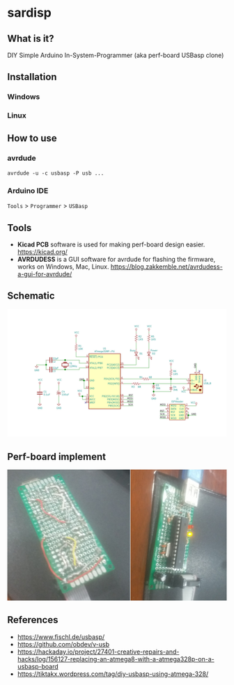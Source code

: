 # sardisp

## What is it?

DIY Simple Arduino In-System-Programmer (aka perf-board USBasp clone)

## Installation

### Windows

### Linux

## How to use

### avrdude

```
avrdude -u -c usbasp -P usb ...
```

### Arduino IDE

`Tools` > `Programmer` > `USBasp`


## Tools

* **Kicad PCB** software is used for making perf-board design easier. https://kicad.org/
* **AVRDUDESS** is a GUI software for avrdude for flashing the firmware, works on Windows, Mac, Linux. https://blog.zakkemble.net/avrdudess-a-gui-for-avrdude/

## Schematic

![sardisp schematic](doc/sardisp_schematic.jpg)

## Perf-board implement

![sardisp board](doc/board.jpg)

## References

* https://www.fischl.de/usbasp/
* https://github.com/obdev/v-usb
* https://hackaday.io/project/27401-creative-repairs-and-hacks/log/156127-replacing-an-atmega8-with-a-atmega328p-on-a-usbasp-board
* https://tiktakx.wordpress.com/tag/diy-usbasp-using-atmega-328/
